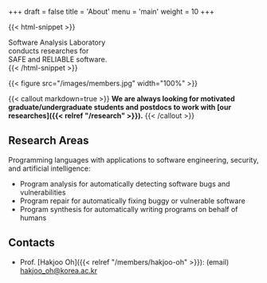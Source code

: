 +++
draft = false
title = 'About'
menu = 'main'
weight = 10
+++

{{< html-snippet >}}
<div class="fs-2 fw-bold text-center mb-3">
<span class="text-primary">Software Analysis Laboratory</span><br>
conducts researches for<br>
<span class="text-primary">SAFE and RELIABLE</span> software.
</div>
{{< /html-snippet >}}

{{< figure src="/images/members.jpg" width="100%" >}}

{{< callout markdown=true >}}
**We are always looking for motivated graduate/undergraduate students and postdocs to work with [our researches]({{< relref "/research" >}}).**
{{< /callout >}}

## Research Areas

Programming languages with applications to software engineering, security, and artificial intelligence:
- Program analysis for automatically detecting software bugs and vulnerabilities
- Program repair for automatically fixing buggy or vulnerable software
- Program synthesis for automatically writing programs on behalf of humans

## Contacts

- Prof. [Hakjoo Oh]({{< relref "/members/hakjoo-oh" >}}): (email) hakjoo_oh@korea.ac.kr
